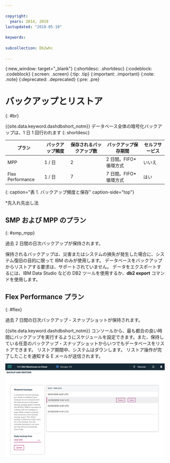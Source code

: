 ```yaml
---

copyright:
  years: 2014, 2019
lastupdated: "2018-05-10"

keywords:

subcollection: Db2whc

---
```


<!-- Attribute definitions --> 
{:new_window: target="_blank"}
{:shortdesc: .shortdesc}
{:codeblock: .codeblock}
{:screen: .screen}
{:tip: .tip}
{:important: .important}
{:note: .note}
{:deprecated: .deprecated}
{:pre: .pre}

# バックアップとリストア
{: #br}

{{site.data.keyword.dashdbshort_notm}} データベース全体の暗号化バックアップは、1 日 1 回行われます
{: shortdesc}

| プラン              | バックアップ頻度 | 保存されるバックアップ数 | バックアップ保存期間   | セルフサービス |
|-------------------|------------------|----------------------------|---------------------------|--------------|
| MPP               | 1 / 日          | 2                          | 2 日間。FIFO* 循環方式   | いいえ           |
| Flex Performance  | 1 / 日          | 7                          | 7 日間。FIFO* 循環方式   | はい          |
{: caption="表 1. バックアップ頻度と保存" caption-side="top"}

*先入れ先出し法

## SMP および MPP のプラン
{: #smp_mpp}

過去 2 日間の日次バックアップが保持されます。

保持されるバックアップは、災害またはシステムの損失が発生した場合に、システム復旧の目的に限って IBM のみが使用します。 データベースをバックアップからリストアする要求は、サポートされていません。 データをエクスポートするには、IBM Data Studio などの DB2 ツールを使用するか、**db2 export** コマンドを使用します。 

## Flex Performance プラン
{: #flex}

過去 7 日間の日次バックアップ・スナップショットが保持されます。

{{site.data.keyword.dashdbshort_notm}} コンソールから、最も都合の良い時間にバックアップを実行するようにスケジュールを設定できます。また、保持している任意のバックアップ・スナップショットからいつでもデータベースをリストアできます。 リストア期間中、システムはダウンします。 リストア操作が完了したことを通知する E メールが送信されます。

![Web コンソールの「バックアップとリストア」ページの表示](images/br.png)

